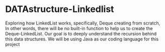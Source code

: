 # DATAstructure-Linkedlist
Exploring how LinkedList works, specifically, Deque creating from scratch, In other words, there will be no built-in function to help us to create the Deque-LinkedList. Our goal is to deeply understand the recursion behind this data structures. We will be using Java as our coding language for this project
